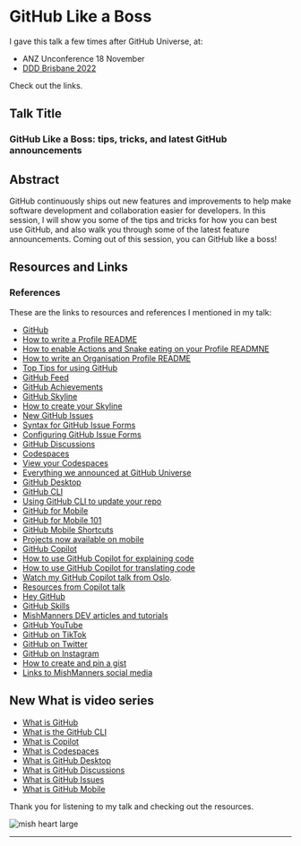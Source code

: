 # GitHub Like a Boss

I gave this talk a few times after GitHub Universe, at:
- ANZ Unconference 18 November
- [DDD Brisbane 2022](https://www.dddbrisbane.com/agenda)

Check out the links.

## Talk Title

### GitHub Like a Boss: tips, tricks, and latest GitHub announcements

## Abstract

GitHub continuously ships out new features and improvements to help make software development and collaboration easier for developers. In this session, I will show you some of the tips and tricks for how you can best use GitHub, and also walk you through some of the latest feature announcements. Coming out of this session, you can GitHub like a boss!

## Resources and Links

### References

These are the links to resources and references I mentioned in my talk:

- [GitHub](https://github.com)
- [How to write a Profile README](https://dev.to/github/how-to-create-a-github-profile-readme-jha)
- [How to enable Actions and Snake eating on your Profile READMNE](https://dev.to/mishmanners/how-to-enable-github-actions-on-your-profile-readme-for-a-contribution-graph-4l66)
- [How to write an Organisation Profile README](https://dev.to/github/how-to-create-a-profile-readme-for-your-organisation-g2)
- [Top Tips for using GitHub](https://dev.to/mishmanners/top-tips-for-using-github-l4m)
- [GitHub Feed](https://github.blog/2022-03-22-improving-your-github-feed/)
- [GitHub Achievements](https://github.blog/2022-06-09-introducing-achievements-recognizing-the-many-stages-of-a-developers-coding-journey/)
- [GitHub Skyline](https://skyline.github.com/)
- [How to create your Skyline](https://dev.to/mishmanners/get-your-github-2021-year-of-contributions-in-3d-30pk)
- [New GitHub Issues](https://github.com/features/issues)
- [Syntax for GitHub Issue Forms](https://docs.github.com/en/communities/using-templates-to-encourage-useful-issues-and-pull-requests/syntax-for-issue-forms)
- [Configuring GitHub Issue Forms](https://docs.github.com/en/communities/using-templates-to-encourage-useful-issues-and-pull-requests/configuring-issue-templates-for-your-repository#creating-issue-forms)
- [GitHub Discussions](https://docs.github.com/en/discussions)
- [Codespaces](https://github.com/features/codespaces)
- [View your Codespaces](https://github.com/codespaces)
- [Everything we announced at GitHub Universe](https://github.blog/2022-11-09-everything-new-from-github-universe-2022/)
- [GitHub Desktop](https://github.com/mobile)
- [GitHub CLI](https://cli.github.com/)
- [Using GitHub CLI to update your repo](https://dev.to/mishmanners/using-the-github-cli-to-update-your-repo-2nnm)
- [GitHub for Mobile](https://mobile.github.com)
- [GitHub for Mobile 101](https://dev.to/github/did-you-know-github-has-a-mobile-app-1gie)
- [GitHub Mobile Shortcuts](https://dev.to/github/customise-github-mobile-to-work-better-for-you-shortcuts-and-more-5ck8)
- [Projects now available on mobile](https://github.blog/2022-10-11-on-the-go-with-github-projects-on-github-mobile-public-beta/)
- [GitHub Copilot](https://copilot.github.com/)
- [How to use GitHub Copilot for explaining code](https://dev.to/github/understand-your-code-using-github-copilot-5375)
- [How to use GitHub Copilot for translating code](https://dev.to/github/how-to-translate-code-into-other-languages-using-github-copilot-3n6f)
- [Watch my GitHub Copilot talk from Oslo](https://youtu.be/XX914bV5GmQ?t=20674).
- [Resources from Copilot talk](https://github.com/mishmanners/TalksandEvents/blob/main/Talks/GitHubCopilotNDCoslo2022.md)
- [Hey GitHub](https://githubnext.com/projects/hey-github/)
- [GitHub Skills](https://skills.github.com/)
- [MishManners DEV articles and tutorials](https://dev.to/mishmanners)
- [GitHub YouTube](https://youtube.com/c/github)
- [GitHub on TikTok](https://tiktok.com/github)
- [GitHub on Twitter](https://twitter.com/github)
- [GitHub on Instagram](https://instagram.com/github)
- [How to create and pin a gist](https://dev.to/mishmanners/how-to-create-and-pin-a-gist-on-github-16p0)
- [Links to MishManners social media](https://mishmanners.info)

## New What is video series

- [What is GitHub](https://youtu.be/pBy1zgt0XPc)
- [What is the GitHub CLI](https://youtu.be/uy_PEGgUF4U)
- [What is Copilot](https://youtu.be/IqXNhakuwVc)
- [What is Codespaces](https://youtu.be/sYJ3CHtT6WM)
- [What is GitHub Desktop](https://youtu.be/l7uo1d3R0Wo)
- [What is GitHub Discussions](https://youtu.be/bErGYN3Ljz8)
- [What is GitHub Issues](https://youtu.be/6HWw7rhwvtY)
- [What is GitHub Mobile](https://youtu.be/ObPdcm6jWoQ)

Thank you for listening to my talk and checking out the resources.

![mish heart large](https://user-images.githubusercontent.com/36594527/195619762-82827b2e-bfdd-49b6-b8df-5b9e15f4f044.png)
****
